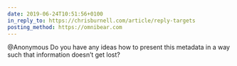 ```yaml
---
date: 2019-06-24T10:51:56+0100
in_reply_to: https://chrisburnell.com/article/reply-targets
posting_method: https://omnibear.com
---
```


@​Anonymous Do you have any ideas how to present this metadata in a way such that information doesn’t get lost?
